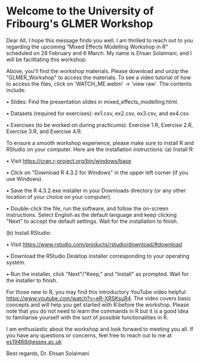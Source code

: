 # Welcome to the University of Fribourg's GLMER Workshop

Dear All,
I hope this message finds you well. I am thrilled to reach out to you regarding the upcoming "Mixed Effects Modelling Workshop in R" scheduled on 28 February and 6 March. My name is Ehsan Solaimani, and I will be facilitating this workshop.

Above, you'll find the workshop materials. Please download and unzip the "GLMER_Workshop" to access the materials. To see a video tutorial of how to access the files, click on 'WATCH_ME.webm' -> 'view raw'. The contents include:


• Slides: Find the presentation slides in mixed_effects_modelling.html.


• Datasets (required for exercises): ex1.csv, ex2.csv, ex3.csv, and ex4.csv.


• Exercises (to be worked on during practicums): Exercise 1.R, Exercise 2.R, Exercise 3.R, and Exercise 4.R.


To ensure a smooth workshop experience, please make sure to install R and RStudio on your computer. Here are the installation instructions:
(a) Install R:


• Visit https://cran.r-project.org/bin/windows/base


• Click on "Download R 4.3.2 for Windows" in the upper left corner (if you use Windows).


• Save the R 4.3.2.exe installer in your Downloads directory (or any other location of your choice on your computer).


• Double-click the file, run the software, and follow the on-screen instructions. Select English as the default language and keep clicking "Next" to accept the default settings. Wait for the installation to finish.


(b) Install RStudio:


• Visit https://www.rstudio.com/products/rstudio/download/#download


• Download the RStudio Desktop installer corresponding to your operating system.


• Run the installer, click "Next"/"Keep," and "Install" as prompted. Wait for the installer to finish.


For those new to R, you may find this introductory YouTube video helpful: https://www.youtube.com/watch?v=eR-XRSKsuR4.
The video covers basic concepts and will help you get started with R before the workshop. Please note that you do not need to learn the commands in R but it is a good idea to familiarise yourself with the sort of possible functionalities in R.


I am enthusiastic about the workshop and look forward to meeting you all. If you have any questions or concerns, feel free to reach out to me at es19488@essex.ac.uk

Best regards,
Dr. Ehsan Solaimani
